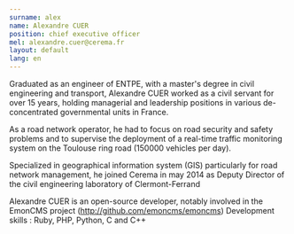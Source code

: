 ```yaml
---
surname: alex
name: Alexandre CUER
position: chief executive officer
mel: alexandre.cuer@cerema.fr
layout: default
lang: en
---
```

Graduated as an engineer of ENTPE, with a master's degree in civil engineering and transport, Alexandre CUER worked as a civil servant for over 15 years, holding managerial and leadership positions in various de-concentrated governmental units in France. 

As a road network operator, he had to focus on road security and safety problems and to supervise the deployment of a real-time traffic monitoring system on the Toulouse ring road (150000 vehicles per day). 

Specialized in geographical information system (GIS) particularly for road network management, he joined Cerema in may 2014 as Deputy Director of the civil engineering laboratory of Clermont-Ferrand

Alexandre CUER is an open-source developer, notably involved in the EmonCMS project (http://github.com/emoncms/emoncms) 
Development skills : Ruby, PHP, Python, C and C++
